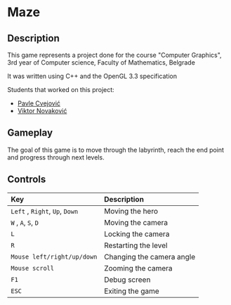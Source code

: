 # Maze

## Description
This game represents a project done for the course "Computer Graphics", 3rd year of Computer science, Faculty of Mathematics, Belgrade

It was written using C++ and the OpenGL 3.3 specification

Students that worked on this project:
- [Pavle Cvejović](https://github.com/pavle99)
- [Viktor Novaković](https://github.com/vita-ride)

## Gameplay
The goal of this game is to move through the labyrinth, reach the end point and progress through next levels.

## Controls
| Key | Description |
| :---  | :--- |
| ```Left``` , ```Right```, ```Up```, ```Down``` | Moving the hero |
| ```W``` , ```A```, ```S```, ```D``` | Moving the camera |
| ```L``` | Locking the camera |
| ```R``` | Restarting the level |
| ```Mouse left/right/up/down``` | Changing the camera angle |
| ```Mouse scroll``` | Zooming the camera |
| ```F1``` | Debug screen |
| ```ESC``` | Exiting the game |